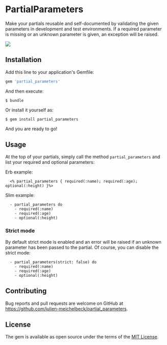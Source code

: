 
# PartialParameters
Make your partials reusable and self-documented by validating the given parameters in development and test environments.
If a required parameter is missing or an unknown parameter is given, an exception will be raised.

![](https://api.travis-ci.org/julien-meichelbeck/partial_parameters.svg?branch=master)

## Installation

Add this line to your application's Gemfile:

```ruby
gem 'partial_parameters'
```

And then execute:

    $ bundle

Or install it yourself as:

    $ gem install partial_parameters

And you are ready to go!

## Usage
At the top of your partials, simply call the method `partial_parameters` and list your required and optional parameters:


Erb example:
```erb
  <% partial_parameters { required(:name); required(:age); optional(:height) }%>
```

Slim example:
```slim
  - partial_parameters do
    - required(:name)
    - required(:age)
    - optional(:height)
```

### Strict mode
By default strict mode is enabled and an error will be raised if an unknown parameter has been passed to the partial. Of course, you can disable the strict mode:
```slim
  - partial_parameters(strict: false) do
    - required(:name)
    - required(:age)
    - optional(:height)
```


## Contributing

Bug reports and pull requests are welcome on GitHub at https://github.com/julien-meichelbeck/partial_parameters.


## License

The gem is available as open source under the terms of the [MIT License](http://opensource.org/licenses/MIT).
